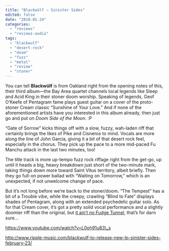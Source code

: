 ```yaml
---
title: "Blackwülf – Sinister Sides"
edited: false
date: "2018-01-24"
categories:
  - "reviews"
  - "reviews-audio"
tags:
  - "blackwulf"
  - "desert-rock"
  - "doom"
  - "fuzz"
  - "metal"
  - "review"
  - "stoner"
---
```


You can tell **Blackwülf** is from Oakland right from the opening notes of this, their third album—the Bay Area quartet channels local legends like Sleep and Acid King in their stoner doom worship. Speaking of legends, Geof O’Keefe of Pentagram fame plays guest guitar on a cover of the proto-stoner Cream classic “Sunshine of Your Love.” And if none of the aforementioned artists have you interested in this album already, then just go and put on _Doom Side of the Moon_. :P

“Gate of Sorrow” kicks things off with a slow, fuzzy, wah-laden riff that certainly brings the likes of Pike and Cisneros to mind. Vocals are more along the line of John Garcia, giving it a bit of that desert rock feel, especially in the chorus. They pick up the pace to a more mid-paced Fu Manchu attack in the last two minutes, too!

The title track is more up-tempo fuzz rock riffage right from the get-go, up until it heads a big, heavy breakdown just short of the two-minute mark, taking things down more toward Saint Vitus territory, albeit briefly. Then they go full-on power ballad with “Waiting on Tomorrow,” which is an unexpected, if not unwelcome change of pace.

But it’s not long before we’re back to the stoner/doom. “The Tempest” has a bit of a Trouble vibe, while the creepy, crawling “Blind to Fate” displays shades of Pentagram, along with an extended psychedelic guitar solo. As for that Cream cover, it’s got a pretty solid vocal performance and a slightly doomier riff than the original, but [it ain’t no Fudge Tunnel](https://www.youtube.com/watch?v=xugTdAwhUAY), that’s for darn sure…

https://www.youtube.com/watch?v=L0oh91u83\_s

http://www.ripple-music.com/blackwulf-to-release-new-lp-sinister-sides-february-23/

